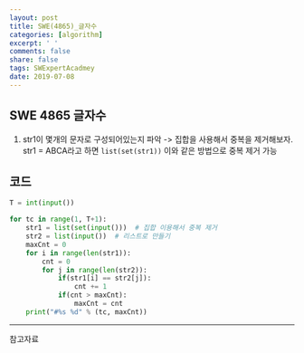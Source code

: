```yaml
---
layout: post
title: SWE(4865)_글자수
categories: [algorithm]
excerpt: ' '
comments: false
share: false
tags: SWExpertAcadmey
date: 2019-07-08
---
```


## SWE 4865 글자수

1. str1이 몇개의 문자로 구성되어있는지 파악 -> 집합을 사용해서 중복을 제거해보자.
   str1 = ABCA라고 하면
   `list(set(str1))` 이와 같은 방법으로 중복 제거 가능

## 코드

```python
T = int(input())

for tc in range(1, T+1):
    str1 = list(set(input()))  # 집합 이용해서 중복 제거
    str2 = list(input())  # 리스트로 만들기
    maxCnt = 0
    for i in range(len(str1)):
        cnt = 0
        for j in range(len(str2)):
            if(str1[i] == str2[j]):
                cnt += 1
            if(cnt > maxCnt):
                maxCnt = cnt
    print("#%s %d" % (tc, maxCnt))
```

---

참고자료
